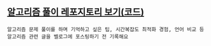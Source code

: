 ## [알고리즘 풀이 레포지토리 보기(코드)](https://github.com/yndoo/algorithm-study)

```
알고리즘 문제 풀이를 하며 기억하고 싶은 팁, 시간복잡도 최적화 경험, 언어 비교 등
알고리즘 관련 글을 벨로그에 포스팅하기 전 기록해요
```
